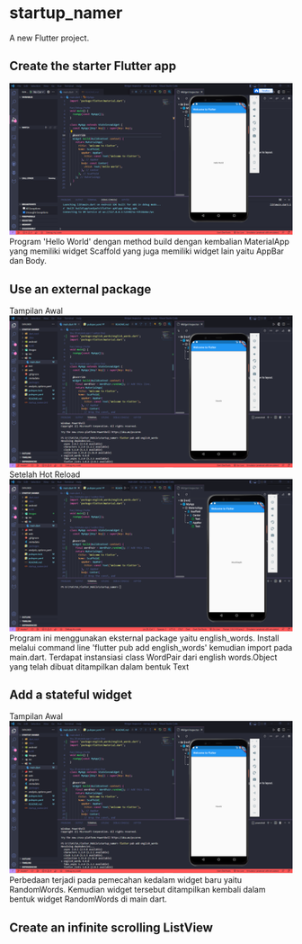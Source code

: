 # startup_namer

A new Flutter project.

## Create the starter Flutter app
![Praktikum1](images/prak1.PNG)
Program 'Hello World' dengan method build dengan kembalian MaterialApp yang memiliki widget Scaffold yang juga memiliki widget lain yaitu AppBar dan Body.

## Use an external package
Tampilan Awal
![Praktikum1](images/prak2_awal.PNG)
Setelah Hot Reload
![Praktikum1](images/prak2_after.PNG)
Program ini menggunakan eksternal package yaitu english_words. Install melalui command line 'flutter pub add english_words' kemudian import pada main.dart. Terdapat instansiasi class WordPair dari english words.Object yang telah dibuat ditampilkan dalam bentuk Text 

## Add a stateful widget
Tampilan Awal
![Praktikum1](images/prak2_awal.PNG)
Perbedaan terjadi pada pemecahan kedalam widget baru yaitu RandomWords. Kemudian widget tersebut ditampilkan kembali dalam bentuk widget RandomWords di main dart.

## Create an infinite scrolling ListView


